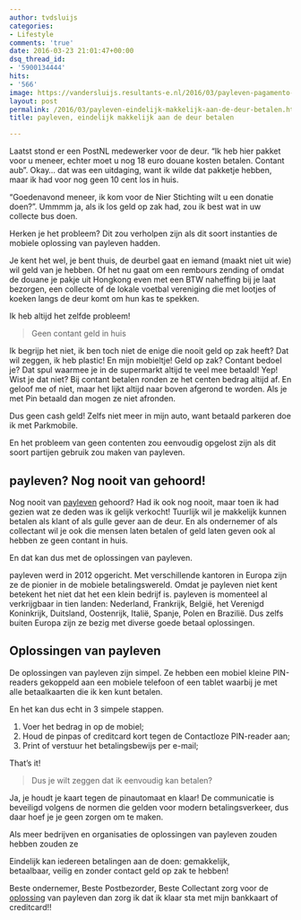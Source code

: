 ```yaml
---
author: tvdsluijs
categories:
- Lifestyle
comments: 'true'
date: 2016-03-23 21:01:47+00:00
dsq_thread_id:
- '5900134444'
hits:
- '566'
image: https://vandersluijs.resultants-e.nl/2016/03/payleven-pagamento-web-825x300.jpg
layout: post
permalink: /2016/03/payleven-eindelijk-makkelijk-aan-de-deur-betalen.html
title: payleven, eindelijk makkelijk aan de deur betalen

---
```

Laatst stond er een PostNL medewerker voor de deur. &#8220;Ik heb hier pakket voor u meneer, echter moet u nog 18 euro douane kosten betalen. Contant aub&#8221;. Okay&#8230; dat was een uitdaging, want ik wilde dat pakketje hebben, maar ik had voor nog geen 10 cent los in huis.

&#8220;Goedenavond meneer, ik kom voor de Nier Stichting wilt u een donatie doen?&#8221;. Ummmm ja, als ik los geld op zak had, zou ik best wat in uw collecte bus doen.

Herken je het probleem? Dit zou verholpen zijn als dit soort instanties de mobiele oplossing van payleven hadden.<!--more-->

Je kent het wel, je bent thuis, de deurbel gaat en iemand (maakt niet uit wie) wil geld van je hebben. Of het nu gaat om een rembours zending of omdat de douane je pakje uit Hongkong even met een BTW naheffing bij je laat bezorgen, een collecte of de lokale voetbal vereniging die met lootjes of koeken langs de deur komt om hun kas te spekken.

Ik heb altijd het zelfde probleem!

> Geen contant geld in huis

Ik begrijp het niet, ik ben toch niet de enige die nooit geld op zak heeft? Dat wil zeggen, ik heb plastic! En mijn mobieltje! Geld op zak? Contant bedoel je? Dat spul waarmee je in de supermarkt altijd te veel mee betaald! Yep! Wist je dat niet? Bij contant betalen ronden ze het centen bedrag altijd af. En geloof me of niet, maar het lijkt altijd naar boven afgerond te worden. Als je met Pin betaald dan mogen ze niet afronden.

Dus geen cash geld! Zelfs niet meer in mijn auto, want betaald parkeren doe ik met Parkmobile.

En het probleem van geen contenten zou eenvoudig opgelost zijn als dit soort partijen gebruik zou maken van payleven.

## payleven? Nog nooit van gehoord!

Nog nooit van <a href="https://payleven.nl/" target="_blank">payleven</a> gehoord? Had ik ook nog nooit, maar toen ik had gezien wat ze deden was ik gelijk verkocht! Tuurlijk wil je makkelijk kunnen betalen als klant of als gulle gever aan de deur. En als ondernemer of als collectant wil je ook die mensen laten betalen of geld laten geven ook al hebben ze geen contant in huis.

En dat kan dus met de oplossingen van payleven.

payleven werd in 2012 opgericht. Met verschillende kantoren in Europa zijn ze de pionier in de mobiele betalingswereld. Omdat je payleven niet kent betekent het niet dat het een klein bedrijf is. payleven is momenteel al verkrijgbaar in tien landen: Nederland, Frankrijk, België, het Verenigd Koninkrijk, Duitsland, Oostenrijk, Italië, Spanje, Polen en Brazilië. Dus zelfs buiten Europa zijn ze bezig met diverse goede betaal oplossingen.

## Oplossingen van payleven

De oplossingen van payleven zijn simpel. Ze hebben een mobiel kleine PIN-readers gekoppeld aan een mobiele telefoon of een tablet waarbij je met alle betaalkaarten die ik ken kunt betalen.

En het kan dus echt in 3 simpele stappen.

  1. Voer het bedrag in op de mobiel;
  2. Houd de pinpas of creditcard kort tegen de Contactloze PIN-reader aan;
  3. Print of verstuur het betalingsbewijs per e-mail;

That&#8217;s it!

> Dus je wilt zeggen dat ik eenvoudig kan betalen?

Ja, je houdt je kaart tegen de pinautomaat en klaar! De communicatie is beveiligd volgens de normen die gelden voor modern betalingsverkeer, dus daar hoef je je geen zorgen om te maken.

Als meer bedrijven en organisaties de oplossingen van payleven zouden hebben zouden ze

Eindelijk kan iedereen betalingen aan de doen: gemakkelijk, betaalbaar, veilig en zonder contact geld op zak te hebben!

Beste ondernemer, Beste Postbezorder, Beste Collectant zorg voor de <a href="https://payleven.nl/mobiele-pinautomaat/" target="_blank">oplossing</a> van payleven dan zorg ik dat ik klaar sta met mijn bankkaart of creditcard!!